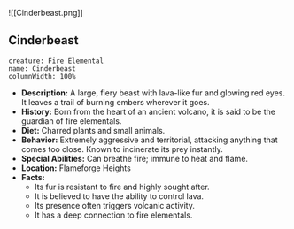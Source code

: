 ![[Cinderbeast.png]]

## Cinderbeast

```statblock
creature: Fire Elemental
name: Cinderbeast
columnWidth: 100%
```

- **Description:** A large, fiery beast with lava-like fur and glowing red eyes. It leaves a trail of burning embers wherever it goes.
- **History:** Born from the heart of an ancient volcano, it is said to be the guardian of fire elementals.
- **Diet:** Charred plants and small animals.
- **Behavior:** Extremely aggressive and territorial, attacking anything that comes too close. Known to incinerate its prey instantly.
- **Special Abilities:** Can breathe fire; immune to heat and flame.
- **Location:** Flameforge Heights
- **Facts:**
    - Its fur is resistant to fire and highly sought after.
    - It is believed to have the ability to control lava.
    - Its presence often triggers volcanic activity.
    - It has a deep connection to fire elementals.